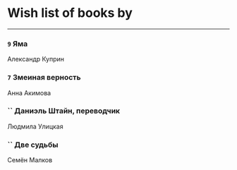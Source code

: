 # Wish list of books by [](https://ok.ru/profile/536771522733)
---

### `9` Яма
Александр Куприн

### `7` Змеиная верность
Анна Акимова

### `` Даниэль Штайн, переводчик
Людмила Улицкая

### `` Две судьбы
Семён Малков

